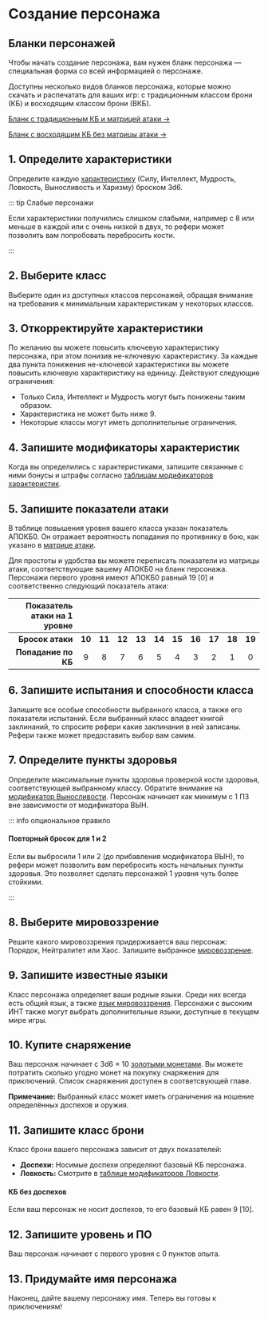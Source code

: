 # Создание персонажа

## Бланки персонажей

Чтобы начать создание персонажа, вам нужен бланк персонажа — специальная форма со всей информацией о персонаже.

Доступны несколько видов бланков персонажа, которые можно скачать и распечатать для ваших игр: с традиционным классом брони (КБ) и восходящим классом брони (ВКБ).

[Бланк с традиционным КБ и матрицей атаки ->](/pdf/Old-School_Essentials_-_Character_Sheet_RU.pdf)

[Бланк с восходящим КБ без матрицы атаки ->](/pdf/Old-School_Essentials_-_Character_Sheet_AAC_RU.pdf)

## 1. Определите характеристики

Определите каждую [характеристику](ability-scores) (Силу, Интеллект, Мудрость, Ловкость, Выносливость и Харизму) броском 3d6.

::: tip Слабые персонажи

Если характеристики получились слишком слабыми, например с 8 или меньше в каждой или с очень низкой в двух, то рефери может позволить вам попробовать перебросить кости.

:::

## 2. Выберите класс

Выберите один из доступных классов персонажей, обращая внимание на требования к минимальным характеристикам у некоторых классов.

## 3. Откорректируйте характеристики

По желанию вы можете повысить ключевую характеристику персонажа, при этом понизив не-ключевую характеристику. За каждые два пункта понижения не-ключевой характеристики вы можете повысить ключевую характеристику на единицу. Действуют следующие ограничения:

-   Только Сила, Интеллект и Мудрость могут быть понижены таким образом.
-   Характеристика не может быть ниже 9.
-   Некоторые классы могут иметь дополнительные ограничения.

## 4. Запишите модификаторы характеристик

Когда вы определились с характеристиками, запишите связанные с ними бонусы и штрафы согласно [таблицам модификаторов характеристик](ability-scores).

## 5. Запишите показатели атаки

В таблице повышения уровня вашего класса указан показатель АПОКБ0. Он отражает вероятность попадания по противнику в бою, как указано в [матрице атаки](../../adventures/encounters/combat-tables#матрица-атаки).

Для простоты и удобства вы можете переписать показатели из матрицы атаки, соответствующие вашему АПОКБ0 на бланк персонажа. Персонажи первого уровня имеют АПОКБ0 равный 19 [0] и соответственно следующий показатель атаки:

| Показатель атаки на 1 уровне |        |        |        |        |        |        |        |        |        |        |
| ---------------------------: | :----: | :----: | :----: | :----: | :----: | :----: | :----: | :----: | :----: | :----: |
|             **Бросок атаки** | **10** | **11** | **12** | **13** | **14** | **15** | **16** | **17** | **18** | **19** |
|          **Попадание по КБ** |   9    |   8    |   7    |   6    |   5    |   4    |   3    |   2    |   1    |   0    |

## 6. Запишите испытания и способности класса

Запишите все особые способности выбранного класса, а также его показатели испытаний. Если выбранный класс владеет книгой заклинаний, то спросите рефери какие заклинания в ней записаны. Рефери также может предоставить выбор вам самим.

## 7. Определите пункты здоровья

Определите максимальные пункты здоровья проверкой кости здоровья, соответствующей выбранному классу. Обратите внимание на [модификатор Выносливости](ability-scores#выносливость-вын). Персонаж начинает как минимум с 1 ПЗ вне зависимости от модификатора ВЫН.

::: info опциональное правило

#### Повторный бросок для 1 и 2

Если вы выбросили 1 или 2 (до прибавления модификатора ВЫН), то рефери может позволить вам перебросить кость начальных пункты здоровья. Это позволяет сделать персонажей 1 уровня чуть более стойкими.

:::

## 8. Выберите мировоззрение

Решите какого мировоззрения придерживается ваш персонаж: Порядок, Нейтралитет или Хаос. Запишите выбранное [мировоззрение](alignment).

## 9. Запишите известные языки

Класс персонажа определяет ваши родные языки. Среди них всегда есть общий язык, а также [язык мировоззрения](languages#язык-мировоззрения). Персонажи с высоким ИНТ также могут выбрать дополнительные языки, доступные в текущем мире игры.

## 10. Купите снаряжение

Ваш персонаж начинает с 3d6 × 10 [золотыми монетами](../advancement/wealth). Вы можете потратить сколько угодно монет на покупку снаряжения для приключений. Список снаряжения доступен в соответсвующей главе.

**Примечание:** Выбранный класс может иметь ограничения на ношение определённых доспехов и оружия.

## 11. Запишите класс брони

Класс брони вашего персонажа зависит от двух показателей:

-   **Доспехи:** Носимые доспехи определяют базовый КБ персонажа.
-   **Ловкость:** Смотрите в [таблице модификаторов Ловкости](ability-scores#ловкость-лвк).

#### КБ без доспехов

Если ваш персонаж не носит доспехов, то его базовый КБ равен 9 [10].

## 12. Запишите уровень и ПО

Ваш персонаж начинает с первого уровня с 0 пунктов опыта.

## 13. Придумайте имя персонажа

Наконец, дайте вашему персонажу имя. Теперь вы готовы к приключениям!
